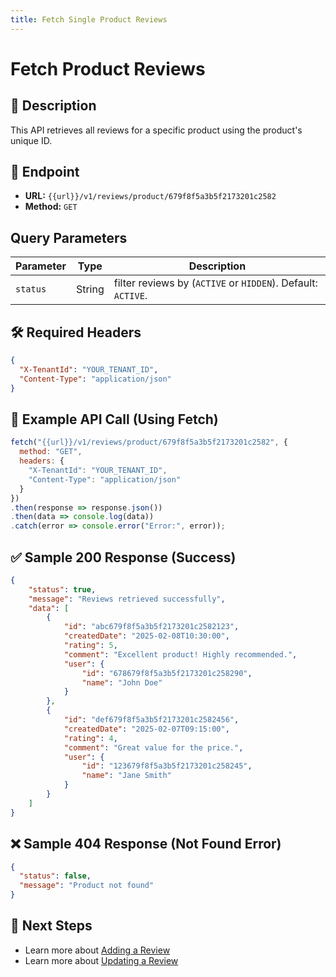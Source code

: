 ```yaml
---
title: Fetch Single Product Reviews
---
```


# Fetch Product Reviews

## 📌 Description
This API retrieves all reviews for a specific product using the product's unique ID.

## 🔗 Endpoint
- **URL:** `{{url}}/v1/reviews/product/679f8f5a3b5f2173201c2582`
- **Method:** `GET`

## Query Parameters

| Parameter            | Type   | Description |
|----------------------|--------|-------------|
| `status` | String | filter reviews by (`ACTIVE` or `HIDDEN`). Default: `ACTIVE`. |

## 🛠️ Required Headers
```json
{
  "X-TenantId": "YOUR_TENANT_ID",
  "Content-Type": "application/json"
}
```

## 📡 Example API Call (Using Fetch)
```javascript
fetch("{{url}}/v1/reviews/product/679f8f5a3b5f2173201c2582", {
  method: "GET",
  headers: {
    "X-TenantId": "YOUR_TENANT_ID",
    "Content-Type": "application/json"
  }
})
.then(response => response.json())
.then(data => console.log(data))
.catch(error => console.error("Error:", error));
```

## ✅ Sample 200 Response (Success)
```json
{
    "status": true,
    "message": "Reviews retrieved successfully",
    "data": [
        {
            "id": "abc679f8f5a3b5f2173201c2582123",
            "createdDate": "2025-02-08T10:30:00",
            "rating": 5,
            "comment": "Excellent product! Highly recommended.",
            "user": {
                "id": "678679f8f5a3b5f2173201c258290",
                "name": "John Doe"
            }
        },
        {
            "id": "def679f8f5a3b5f2173201c2582456",
            "createdDate": "2025-02-07T09:15:00",
            "rating": 4,
            "comment": "Great value for the price.",
            "user": {
                "id": "123679f8f5a3b5f2173201c258245",
                "name": "Jane Smith"
            }
        }
    ]
}
```

## ❌ Sample 404 Response (Not Found Error)
```json
{
  "status": false,
  "message": "Product not found"
}
```

## 🔗 Next Steps
- Learn more about [Adding a Review](./add-review.md)
- Learn more about [Updating a Review](./hide-review.md)